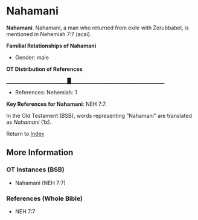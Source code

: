# Nahamani
**Nahamani**. 
Nahamani, a man who returned from exile with Zerubbabel, is mentioned in Nehemiah 7:7 (acai). 




**Familial Relationships of Nahamani**


* Gender: male


**OT Distribution of References**

▁▁▁▁▁▁▁▁▁▁▁▁▁▁▁█▁▁▁▁▁▁▁▁▁▁▁▁▁▁▁▁▁▁▁▁▁▁▁
* References: Nehemiah: 1



**Key References for Nahamani**: 
NEH 7:7. 


In the Old Testament (BSB), words representing “Nahamani” are translated as 
*Nahamani* (1x). 




Return to [Index](00-Index.md)

## More Information

### OT Instances (BSB)

* Nahamani (NEH 7:7)



### References (Whole Bible)

* NEH 7:7



